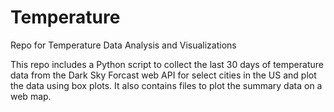 # Temperature
Repo for Temperature Data Analysis and Visualizations

This repo includes a Python script to collect the last 30 days of temperature data from the Dark Sky Forcast web API for select cities in the US and plot the data using box plots. It also contains files to plot the summary data on a web map.
